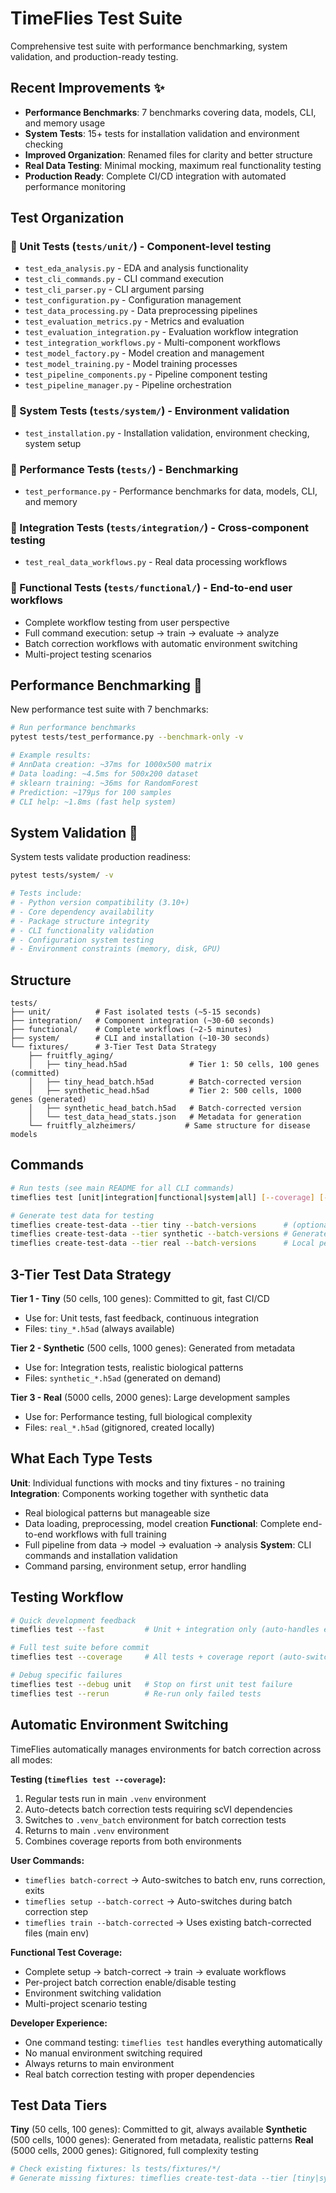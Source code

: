 # TimeFlies Test Suite

Comprehensive test suite with performance benchmarking, system validation, and production-ready testing.

## Recent Improvements ✨

- **Performance Benchmarks**: 7 benchmarks covering data, models, CLI, and memory usage
- **System Tests**: 15+ tests for installation validation and environment checking
- **Improved Organization**: Renamed files for clarity and better structure
- **Real Data Testing**: Minimal mocking, maximum real functionality testing
- **Production Ready**: Complete CI/CD integration with automated performance monitoring

## Test Organization

### 📁 Unit Tests (`tests/unit/`) - Component-level testing
- `test_eda_analysis.py` - EDA and analysis functionality
- `test_cli_commands.py` - CLI command execution
- `test_cli_parser.py` - CLI argument parsing
- `test_configuration.py` - Configuration management
- `test_data_processing.py` - Data preprocessing pipelines
- `test_evaluation_metrics.py` - Metrics and evaluation
- `test_evaluation_integration.py` - Evaluation workflow integration
- `test_integration_workflows.py` - Multi-component workflows
- `test_model_factory.py` - Model creation and management
- `test_model_training.py` - Model training processes
- `test_pipeline_components.py` - Pipeline component testing
- `test_pipeline_manager.py` - Pipeline orchestration

### 📁 System Tests (`tests/system/`) - Environment validation
- `test_installation.py` - Installation validation, environment checking, system setup

### 📁 Performance Tests (`tests/`) - Benchmarking
- `test_performance.py` - Performance benchmarks for data, models, CLI, and memory

### 📁 Integration Tests (`tests/integration/`) - Cross-component testing
- `test_real_data_workflows.py` - Real data processing workflows

### 📁 Functional Tests (`tests/functional/`) - End-to-end user workflows
- Complete workflow testing from user perspective
- Full command execution: setup → train → evaluate → analyze
- Batch correction workflows with automatic environment switching
- Multi-project testing scenarios

## Performance Benchmarking 🚀

New performance test suite with 7 benchmarks:
```bash
# Run performance benchmarks
pytest tests/test_performance.py --benchmark-only -v

# Example results:
# AnnData creation: ~37ms for 1000x500 matrix
# Data loading: ~4.5ms for 500x200 dataset
# sklearn training: ~36ms for RandomForest
# Prediction: ~179µs for 100 samples
# CLI help: ~1.8ms (fast help system)
```

## System Validation 🔧

System tests validate production readiness:
```bash
pytest tests/system/ -v

# Tests include:
# - Python version compatibility (3.10+)
# - Core dependency availability
# - Package structure integrity
# - CLI functionality validation
# - Configuration system testing
# - Environment constraints (memory, disk, GPU)
```

## Structure

```
tests/
├── unit/          # Fast isolated tests (~5-15 seconds)
├── integration/   # Component integration (~30-60 seconds)
├── functional/    # Complete workflows (~2-5 minutes)
├── system/        # CLI and installation (~10-30 seconds)
└── fixtures/      # 3-Tier Test Data Strategy
    ├── fruitfly_aging/
    │   ├── tiny_head.h5ad              # Tier 1: 50 cells, 100 genes (committed)
    │   ├── tiny_head_batch.h5ad        # Batch-corrected version
    │   ├── synthetic_head.h5ad         # Tier 2: 500 cells, 1000 genes (generated)
    │   ├── synthetic_head_batch.h5ad   # Batch-corrected version
    │   └── test_data_head_stats.json   # Metadata for generation
    └── fruitfly_alzheimers/           # Same structure for disease models
```

## Commands

```bash
# Run tests (see main README for all CLI commands)
timeflies test [unit|integration|functional|system|all] [--coverage] [--verbose] [--fast] [--debug] [--rerun]

# Generate test data for testing
timeflies create-test-data --tier tiny --batch-versions      # (optional - already committed)
timeflies create-test-data --tier synthetic --batch-versions # Generated on demand
timeflies create-test-data --tier real --batch-versions      # Local performance testing
```

## 3-Tier Test Data Strategy

**Tier 1 - Tiny** (50 cells, 100 genes): Committed to git, fast CI/CD
- Use for: Unit tests, fast feedback, continuous integration
- Files: `tiny_*.h5ad` (always available)

**Tier 2 - Synthetic** (500 cells, 1000 genes): Generated from metadata
- Use for: Integration tests, realistic biological patterns
- Files: `synthetic_*.h5ad` (generated on demand)

**Tier 3 - Real** (5000 cells, 2000 genes): Large development samples
- Use for: Performance testing, full biological complexity
- Files: `real_*.h5ad` (gitignored, created locally)

## What Each Type Tests

**Unit**: Individual functions with mocks and tiny fixtures - no training
**Integration**: Components working together with synthetic data
- Real biological patterns but manageable size
- Data loading, preprocessing, model creation
**Functional**: Complete end-to-end workflows with full training
- Full pipeline from data → model → evaluation → analysis
**System**: CLI commands and installation validation
- Command parsing, environment setup, error handling

## Testing Workflow

```bash
# Quick development feedback
timeflies test --fast         # Unit + integration only (auto-handles environments)

# Full test suite before commit
timeflies test --coverage     # All tests + coverage report (auto-switches environments)

# Debug specific failures
timeflies test --debug unit   # Stop on first unit test failure
timeflies test --rerun        # Re-run only failed tests
```

## Automatic Environment Switching

TimeFlies automatically manages environments for batch correction across all modes:

**Testing (`timeflies test --coverage`):**
1. Regular tests run in main `.venv` environment
2. Auto-detects batch correction tests requiring scVI dependencies
3. Switches to `.venv_batch` environment for batch correction tests
4. Returns to main `.venv` environment
5. Combines coverage reports from both environments

**User Commands:**
- `timeflies batch-correct` → Auto-switches to batch env, runs correction, exits
- `timeflies setup --batch-correct` → Auto-switches during batch correction step
- `timeflies train --batch-corrected` → Uses existing batch-corrected files (main env)

**Functional Test Coverage:**
- Complete setup → batch-correct → train → evaluate workflows
- Per-project batch correction enable/disable testing
- Environment switching validation
- Multi-project scenario testing

**Developer Experience:**
- One command testing: `timeflies test` handles everything automatically
- No manual environment switching required
- Always returns to main environment
- Real batch correction testing with proper dependencies

## Test Data Tiers

**Tiny** (50 cells, 100 genes): Committed to git, always available
**Synthetic** (500 cells, 1000 genes): Generated from metadata, realistic patterns
**Real** (5000 cells, 2000 genes): Gitignored, full complexity testing

```bash
# Check existing fixtures: ls tests/fixtures/*/
# Generate missing fixtures: timeflies create-test-data --tier [tiny|synthetic|real]
```
